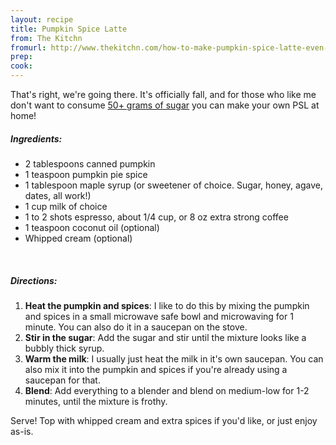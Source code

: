 ```yaml
---
layout: recipe
title: Pumpkin Spice Latte
from: The Kitchn
fromurl: http://www.thekitchn.com/how-to-make-pumpkin-spice-latte-even-better-than-starbucks-cooking-lessons-from-the-kitchn-96277
prep: 
cook: 
---
```


That's right, we're going there. It's officially fall, and for those who like me don't want to consume [50+ grams of sugar]() you can make your own PSL at home!

##### Ingredients:

* 2 tablespoons canned pumpkin
* 1 teaspoon pumpkin pie spice
* 1 tablespoon maple syrup (or sweetener of choice. Sugar, honey, agave, dates, all work!)
* 1 cup milk of choice
* 1 to 2 shots espresso, about 1/4 cup, or 8 oz extra strong coffee
* 1 teaspoon coconut oil (optional)
* Whipped cream (optional)

<br>

##### Directions:

1. **Heat the pumpkin and spices**: I like to do this by mixing the pumpkin and spices in a small microwave safe bowl and microwaving for 1 minute. You can also do it in a saucepan on the stove.
2. **Stir in the sugar**: Add the sugar and stir until the mixture looks like a bubbly thick syrup.
3. **Warm the milk**: I usually just heat the milk in it's own saucepan. You can also mix it into the pumpkin and spices if you're already using a saucepan for that.
4. **Blend**: Add everything to a blender and blend on medium-low for 1-2 minutes, until the mixture is frothy. 

Serve! Top with whipped cream and extra spices if you'd like, or just enjoy as-is.

